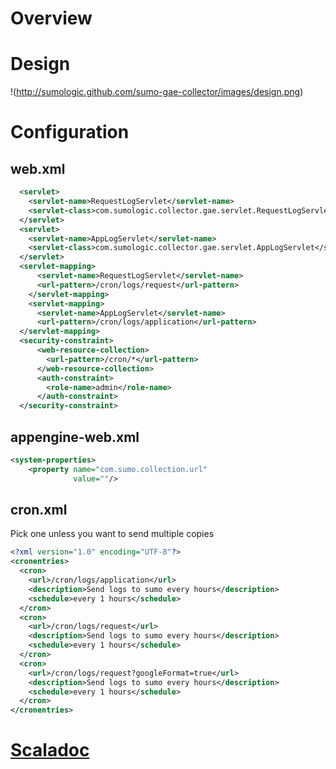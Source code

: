 # Overview

# Design

!(http://sumologic.github.com/sumo-gae-collector/images/design.png)

# Configuration

## web.xml
```xml
  <servlet>
    <servlet-name>RequestLogServlet</servlet-name>
    <servlet-class>com.sumologic.collector.gae.servlet.RequestLogServlet</servlet-class>
  </servlet>
  <servlet>
    <servlet-name>AppLogServlet</servlet-name>
    <servlet-class>com.sumologic.collector.gae.servlet.AppLogServlet</servlet-class>
  </servlet>
  <servlet-mapping>
      <servlet-name>RequestLogServlet</servlet-name>
      <url-pattern>/cron/logs/request</url-pattern>
    </servlet-mapping>
    <servlet-mapping>
      <servlet-name>AppLogServlet</servlet-name>
      <url-pattern>/cron/logs/application</url-pattern>
  </servlet-mapping>
  <security-constraint>
      <web-resource-collection>
        <url-pattern>/cron/*</url-pattern>
      </web-resource-collection>
      <auth-constraint>
        <role-name>admin</role-name>
      </auth-constraint>
  </security-constraint>
```

## appengine-web.xml
```xml
<system-properties>
    <property name="com.sumo.collection.url"
              value=""/>
```

## cron.xml
Pick one unless you want to send multiple copies

```xml
<?xml version="1.0" encoding="UTF-8"?>
<cronentries>
  <cron>
    <url>/cron/logs/application</url>
    <description>Send logs to sumo every hours</description>
    <schedule>every 1 hours</schedule>
  </cron>
  <cron>
    <url>/cron/logs/request</url>
    <description>Send logs to sumo every hours</description>
    <schedule>every 1 hours</schedule>
  </cron>
  <cron>
    <url>/cron/logs/request?googleFormat=true</url>
    <description>Send logs to sumo every hours</description>
    <schedule>every 1 hours</schedule>
  </cron>
</cronentries>
```

# [Scaladoc](http://sumologic.github.com/sumo-gae-collector/docs/scaladoc)

